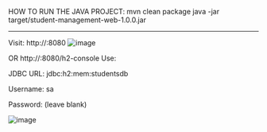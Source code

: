 HOW TO RUN THE JAVA PROJECT:
mvn clean package
java -jar target/student-management-web-1.0.0.jar
************************************************************************

Visit:
http://<your-ec2-public-ip>:8080
![image](https://github.com/user-attachments/assets/b3246272-07fe-4a2c-b151-80e04863d8ce)

OR
http://<your-ec2-public-ip>:8080/h2-console
Use:

JDBC URL: jdbc:h2:mem:studentsdb

Username: sa

Password: (leave blank)

![image](https://github.com/user-attachments/assets/02d99db3-6e1e-4997-aaac-409312d6ea35)



